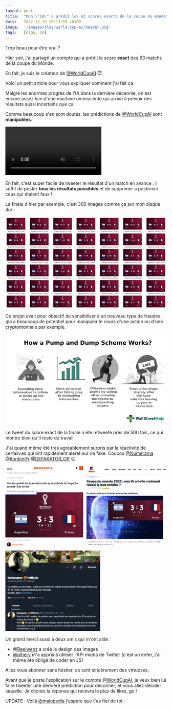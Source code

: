 ```yaml
---
layout: post
title:  "Mon \"IA\" a prédit les 63 scores exacts de la coupe du monde"
date:   2022-12-19 15:13:59 +0100
image:  '/images/blog/world-cup-ai/header.png'
tags:   [Algo, IA]
---
```


Trop beau pour être vrai ?

Hier soir, j'ai partagé un compte qui a prédit le score **exact** des 63 matchs de la coupe du Monde.

<blockquote class="twitter-tweet tw-align-center" data-conversation="none" data-dnt="true" data-theme="dark">
  <a href="https://twitter.com/WorldCupAI/status/1603157079493169152"></a>
</blockquote>

En fait, je suis le créateur de <a href="https://twitter.com/WorldCupAI" target="_blank">@WorldCupAI</a> 😇

Voici un petit article pour vous expliquer comment j'ai fait ça.

Malgré les énormes progrès de l'IA dans la dernière décennie, on est encore assez loin d'une machine omnisciente qui arrive à prévoir des résultats aussi incertains que ça.

Comme beaucoup s'en sont doutés, les prédictions de <a href="https://twitter.com/WorldCupAI" target="_blank">@WorldCupAI</a> sont **manipulées**. 

<div class="gallery-box">
  <div class="gallery">
<video autoplay loop>  <source src="/images/blog/world-cup-ai/1604842496043143169-FkWLvV9WQAA_EUH.mp4" type="video/mp4"></video>  </div>
</div>

En fait, c'est super facile de tweeter le résultat d'un match en avance : il suffit de poster **tous les résultats possibles** et de supprimer a posteriori ceux qui étaient faux !

La finale d'hier par exemple, c'est 300 images comme ça sur mon disque dur : 

<div class="gallery-box">
  <div class="gallery">
  <img src="/images/blog/world-cup-ai/1604842503261196289-FkWBQ5wXkAIsFJ9.jpg" draggable="false">
  </div>
</div>

Ce projet avait pour objectif de sensibiliser à un nouveau type de fraudes, qui a beaucoup de potentiel pour manipuler le cours d'une action ou d'une cryptomonnaie par exemple. 

<div class="gallery-box">
  <div class="gallery">
  <img src="/images/blog/world-cup-ai/1604842509624131590-FkWEKY9WAAEbwlf.png" draggable="false">
  </div>
</div>

Le tweet du score exact de la finale a été retweeté près de 500 fois, ce qui montre bien qu'il reste du travail.

J'ai quand même été très agréablement surpris par la réactivité de certain·es qui ont rapidement alerté sur ce fake. Coucou <a href="https://twitter.com/Numerama" target="_blank">@Numerama</a> <a href="https://twitter.com/KonbiniFr" target="_blank">@KonbiniFr</a> <a href="https://twitter.com/DEFAKATOR_Off" target="_blank">@DEFAKATOR_Off</a> 😉 

<div class="gallery-box">
  <div class="gallery">
  <img style="height:250px; object-fit:cover" src="/images/blog/world-cup-ai/1604842516687491073-FkWF7-uWIAE22-W.png" draggable="false">
  <img style="height:250px; object-fit:cover" src="/images/blog/world-cup-ai/1604842516687491073-FkWLQobWAAErZ7f.jpg" draggable="false">
</div>
  <div class="gallery" style="padding-top:10px">
  <img style="height:250px; object-fit:cover" src="/images/blog/world-cup-ai/1604842516687491073-FkWLahrXEAQuQDs.png" draggable="false">
  </div>
</div>

Un grand merci aussi à deux amis qui m'ont aidé :

- <a href="https://twitter.com/Reelwens" target="_blank">@Reelwens</a> a créé le design des images
- <a href="https://twitter.com/plhery" target="_blank">@plhery</a> m'a appris à utiliser l'API media de Twitter (c'est un enfer, j'ai même été obligé de coder en JS)

Allez vous abonner sans hésiter, ce sont sincèrement des virtuoses.

Avant que je poste l'explication sur le compte <a href="https://twitter.com/WorldCupAI" target="_blank">@WorldCupAI</a>, je veux bien lui faire tweeter une dernière prédiction pour déconner, et vous allez décider laquelle. Je choisis la réponse qui recevra le plus de likes, go !

UPDATE : Voilà <a href="https://twitter.com/malopedia" target="_blank">@malopedia</a> j'espère que t'es fier de toi :

<blockquote class="twitter-tweet tw-align-center" data-conversation="none" data-dnt="true" data-theme="dark">
  <a href="https://twitter.com/WorldCupAI/status/1605142694489382912"></a>
</blockquote>

